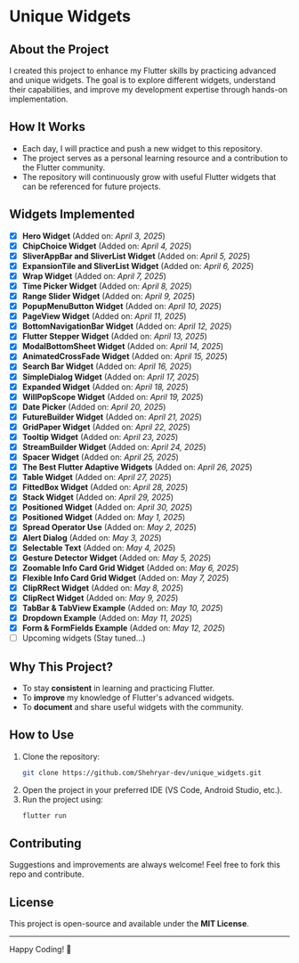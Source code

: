 # Unique Widgets

## About the Project
I created this project to enhance my Flutter skills by practicing advanced and unique widgets. The goal is to explore different widgets, understand their capabilities, and improve my development expertise through hands-on implementation.

## How It Works
- Each day, I will practice and push a new widget to this repository.
- The project serves as a personal learning resource and a contribution to the Flutter community.
- The repository will continuously grow with useful Flutter widgets that can be referenced for future projects.

## Widgets Implemented
- [x] **Hero Widget** (Added on: *April 3, 2025*)
- [x] **ChipChoice Widget** (Added on: *April 4, 2025*)
- [x] **SliverAppBar and SliverList Widget** (Added on: *April 5, 2025*)
- [x] **ExpansionTile and SliverList Widget** (Added on: *April 6, 2025*)
- [x] **Wrap Widget** (Added on: *April 7, 2025*)
- [x] **Time Picker Widget** (Added on: *April 8, 2025*)
- [x] **Range Slider Widget** (Added on: *April 9, 2025*)
- [x] **PopupMenuButton Widget** (Added on: *April 10, 2025*)
- [x] **PageView Widget** (Added on: *April 11, 2025*)
- [x] **BottomNavigationBar  Widget** (Added on: *April 12, 2025*)
- [x] **Flutter Stepper Widget** (Added on: *April 13, 2025*)
- [x] **ModalBottomSheet Widget** (Added on: *April 14, 2025*)  
- [x] **AnimatedCrossFade Widget** (Added on: *April 15, 2025*)
- [x] **Search Bar Widget** (Added on: *April 16, 2025*) 
- [x] **SimpleDialog Widget** (Added on: *April 17, 2025*) 
- [x] **Expanded Widget** (Added on: *April 18, 2025*)
- [x] **WillPopScope Widget** (Added on: *April 19, 2025*)
- [x] **Date Picker** (Added on: *April 20, 2025*)
- [x] **FutureBuilder Widget** (Added on: *April 21, 2025*)
- [x] **GridPaper Widget** (Added on: *April 22, 2025*)
- [x] **Tooltip Widget** (Added on: *April 23, 2025*)
- [x] **StreamBuilder Widget** (Added on: *April 24, 2025*)
- [x] **Spacer Widget** (Added on: *April 25, 2025*)
- [x] **The Best Flutter Adaptive Widgets** (Added on: *April 26, 2025*)
- [x] **Table Widget** (Added on: *April 27, 2025*) 
- [x] **FittedBox Widget** (Added on: *April 28, 2025*)
- [x] **Stack Widget** (Added on: *April 29, 2025*)
- [x] **Positioned Widget** (Added on: *April 30, 2025*)
- [x] **Positioned Widget** (Added on: *May 1, 2025*)
- [x] **Spread Operator Use** (Added on: *May 2, 2025*)
- [x] **Alert Dialog** (Added on: *May 3, 2025*)
- [x] **Selectable Text** (Added on: *May 4, 2025*)
- [x] **Gesture Detector Widget** (Added on: *May 5, 2025*)
- [x] **Zoomable Info Card Grid Widget** (Added on: *May 6, 2025*)
- [x] **Flexible Info Card Grid Widget** (Added on: *May 7, 2025*)
- [x] **ClipRRect Widget** (Added on: *May 8, 2025*)
- [x] **ClipRect Widget** (Added on: *May 9, 2025*)
- [x] **TabBar & TabView Example** (Added on: *May 10, 2025*)
- [x] **Dropdown Example** (Added on: *May 11, 2025*)
- [x] **Form & FormFields Example** (Added on: *May 12, 2025*)
- [ ] Upcoming widgets (Stay tuned...)

## Why This Project?
- To stay **consistent** in learning and practicing Flutter.
- To **improve** my knowledge of Flutter's advanced widgets.
- To **document** and share useful widgets with the community.

## How to Use
1. Clone the repository:
   ```sh
   git clone https://github.com/Shehryar-dev/unique_widgets.git
   ```
2. Open the project in your preferred IDE (VS Code, Android Studio, etc.).
3. Run the project using:
   ```sh
   flutter run
   ```

## Contributing
Suggestions and improvements are always welcome! Feel free to fork this repo and contribute.

## License
This project is open-source and available under the **MIT License**.

---
Happy Coding! 🚀
